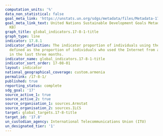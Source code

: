 ```yaml
---
computation_units: '%'
data_non_statistical: false
goal_meta_link: 'https://unstats.un.org/sdgs/metadata/files/Metadata-17-08-01.pdf '
goal_meta_link_text: United Nations Sustainable Development Goals Metadata (PDF 469
  KB)
graph_title: global_indicators.17-8-1-title
graph_type: line
indicator: 17.8.1
indicator_definition: The indicator proportion of individuals using the Internet is
  defined as the proportion of individuals who used the Internet from any location
  in the last three months.
indicator_name: global_indicators.17-8-1-title
indicator_sort_order: 17-08-01
layout: indicator
national_geographical_coverage: custom.armenia
permalink: /17-8-1/
published: true
reporting_status: complete
sdg_goal: '17'
source_active_1: true
source_active_2: true
source_organisation_1: sources.Armstat
source_organisation_2: sources.ILCS
target: global_targets.17-8-title
target_id: '17.8'
un_custodian_agency: International Telecommunications Union (ITU)
un_designated_tier: '1'
---
```

